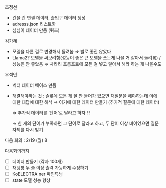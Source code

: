 조정선

- 건물 간 연결 데이터, 출입구 데이터 생성
- adresss.json 리스트화
- 심심이 데이터 만듬 (퀴즈)

김가혜

- 모델을 다른 걸로 변경해서 돌려봄 ⇒ 별로 좋진 않았다
- Llama2? 모델을 써보려함(성능이 좋은 큰 모델을 쓰는게 나을 거 같아서 돌려봄) / 성능은 안 좋았음 ⇒ 차라리 프롬프트에 모든 걸 넣고 알아서 해라 하는 게 나을수도

우석민

- 벡터 데이터 베이스 만듬
- 해결해야하는 것 : 슬롯에 모든 게 잘 안 들어가 있으면 재질문을 해야하는데 이에 대한 대답에 대한 해석 ⇒ 이거에 대한 데이터 만들기 (추가적 질문에 대한 데이터)
    
    ⇒ 추가적 데이터를 ‘단어’로 달라고 하자 ! !
    
    ⇒ 한 개의 단어가 부족하면 그 단어로 달라고 하고, 두 단어 이상 비어있으면 질문 자체를 다시 받기
    

다음 회의 : 2/19 (월) 8

다음회의까지

- [ ]  데이터 만들기 (각자 100개)
- [ ]  채팅창 두 줄 이상 출력 가능하게 수정하기
- [ ]  KoELECTRA ner 파인튜닝
- [ ]  state 모델 성능 향상
